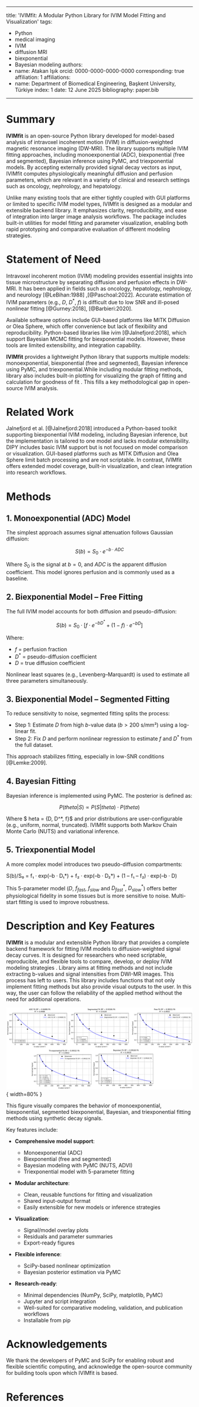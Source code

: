 
---
title: 'IVIMfit: A Modular Python Library for IVIM Model Fitting and Visualization'
tags:
  - Python
  - medical imaging
  - IVIM
  - diffusion MRI
  - biexponential
  - Bayesian modeling
authors:
  - name: Atakan Işık
    orcid: 0000-0000-0000-0000
    corresponding: true
    affiliation: 1
affiliations:
 - name: Department of Biomedical Engineering, Başkent University, Türkiye
   index: 1
date: 12 June 2025
bibliography: paper.bib
---

# Summary

**IVIMfit** is an open-source Python library developed for model-based analysis of intravoxel incoherent motion (IVIM) in diffusion-weighted magnetic resonance imaging (DW-MRI). The library supports multiple IVIM fitting approaches, including monoexponential (ADC), biexponential (free and segmented), Bayesian inference using PyMC, and triexponential models. By accepting externally provided signal decay vectors as input, IVIMfit computes physiologically meaningful diffusion and perfusion parameters, which are relevant in a variety of clinical and research settings such as oncology, nephrology, and hepatology.

Unlike many existing tools that are either tightly coupled with GUI platforms or limited to specific IVIM model types, IVIMfit is designed as a modular and extensible backend library. It emphasizes clarity, reproducibility, and ease of integration into larger image analysis workflows. The package includes built-in utilities for model fitting and parameter visualization, enabling both rapid prototyping and comparative evaluation of different modeling strategies.

# Statement of Need

Intravoxel incoherent motion (IVIM) modeling provides essential insights into tissue microstructure by separating diffusion and perfusion effects in DW-MRI. It has been applied in fields such as oncology, hepatology, nephrology, and neurology [@LeBihan:1988] ,[@Paschoal:2022]. Accurate estimation of IVIM parameters (e.g., $D$, $D^*$, $f$) is difficult due to low SNR and ill-posed nonlinear fitting [@Gurney:2018], [@Barbieri:2020].

Available software options include GUI-based platforms like MITK Diffusion or Olea Sphere, which offer convenience but lack of flexibility and reproducibility. Python-based libraries like ivim [@Jalnefjord:2018], which support Bayesian MCMC fitting for biexponential models. However, these tools are limited extensibility, and integration capability.

**IVIMfit** provides a lightweight Python library that supports multiple models: monoexponential, biexponential (free and segmented), Bayesian inference using PyMC, and triexponential.While including modular fitting methods, library also includes built-in plotting for visualizing the graph of fitting and calculation for goodness of fit . This fills a key methodological gap in open-source IVIM analysis.

# Related Work

Jalnefjord et al. [@Jalnefjord:2018] introduced a Python-based toolkit supporting biexponential IVIM modeling, including Bayesian inference, but the implementation is tailored to one model and lacks modular extensibility. DIPY includes basic IVIM support but is not focused on model comparison or visualization. GUI-based platforms such as MITK Diffusion and Olea Sphere limit batch processing and are not scriptable. In contrast, IVIMfit offers extended model coverage, built-in visualization, and clean integration into research workflows.

# Methods

## 1. Monoexponential (ADC) Model

The simplest approach assumes signal attenuation follows Gaussian diffusion:

$$
S(b) = S_0 \cdot e^{-b \cdot ADC}
$$

Where $S_0$ is the signal at $b=0$, and $ADC$ is the apparent diffusion coefficient. This model ignores perfusion and is commonly used as a baseline.

## 2. Biexponential Model – Free Fitting

The full IVIM model accounts for both diffusion and pseudo-diffusion:

$$
S(b) = S_0 \cdot \left[ f \cdot e^{-b D^*} + (1 - f) \cdot e^{-b D} 
\right]
$$

Where:
- $f$ = perfusion fraction
- $D^*$ = pseudo-diffusion coefficient
- $D$ = true diffusion coefficient

Nonlinear least squares (e.g., Levenberg–Marquardt) is used to estimate all three parameters simultaneously.

## 3. Biexponential Model – Segmented Fitting

To reduce sensitivity to noise, segmented fitting splits the process:
- Step 1: Estimate $D$ from high $b$-value data ($b > 200$ s/mm²) using a log-linear fit.
- Step 2: Fix $D$ and perform nonlinear regression to estimate $f$ and $D^*$ from the full dataset.

This approach stabilizes fitting, especially in low-SNR conditions [@Lemke:2009].

## 4. Bayesian Fitting

Bayesian inference is implemented using PyMC. The posterior is defined as:

$$
P(	theta | S) \propto P(S | 	theta) \cdot P(	theta)
$$

Where $	heta = \{D, D^*, f\}$ and prior distributions are user-configurable (e.g., uniform, normal, truncated). IVIMfit supports both Markov Chain Monte Carlo (NUTS) and variational inference.

## 5. Triexponential Model

A more complex model introduces two pseudo-diffusion compartments:

S(b)/S₀ = f₁ · exp(–b · D₁*) + f₂ · exp(–b · D₂*) + (1 – f₁ – f₂) · exp(–b · D)

This 5-parameter model ($D$, $f_{fast}$, $f_{slow}$ and $D^*_{fast}$, $D^*_{slow}$) offers better physiological fidelity in some tissues but is more sensitive to noise. Multi-start fitting is used to improve robustness.

# Description and Key Features

**IVIMfit** is a modular and extensible Python library that provides a complete backend framework for fitting IVIM models to diffusion-weighted signal decay curves. It is designed for researchers who need scriptable, reproducible, and flexible tools to compare, develop, or deploy IVIM modeling strategies . Library aims at fitting methods and not include extracting b-values and signal intensities from DWI-MR images. This process has left to users. This library includes functions that not only implement fitting methods but also provide visual outputs to the user. In this way, the user can follow the reliability of the applied method without the need for additional operations.

![Comparison of IVIM fitting methods. Each curve represents the modeled decay using different algorithms over the same normalized signal decay.](Comparison%20of%20Methods.png){ width=80% }

This figure visually compares the behavior of monoexponential, biexponential, segmented biexponential, Bayesian, and triexponential fitting methods using synthetic decay signals.

Key features include:

- **Comprehensive model support**:
  - Monoexponential (ADC)
  - Biexponential (free and segmented)
  - Bayesian modeling with PyMC (NUTS, ADVI)
  - Triexponential model with 5-parameter fitting

- **Modular architecture**:
  - Clean, reusable functions for fitting and visualization
  - Shared input-output format
  - Easily extensible for new models or inference strategies

- **Visualization**:
  - Signal/model overlay plots
  - Residuals and parameter summaries
  - Export-ready figures

- **Flexible inference**:
  - SciPy-based nonlinear optimization
  - Bayesian posterior estimation via PyMC
  
- **Research-ready**:
  - Minimal dependencies (NumPy, SciPy, matplotlib, PyMC)
  - Jupyter and script integration
  - Well-suited for comparative modeling, validation, and publication workflows
  - Installable from pip

# Acknowledgements

We thank the developers of PyMC and SciPy for enabling robust and flexible scientific computing, and acknowledge the open-source community for building tools upon which IVIMfit is based.

# References
